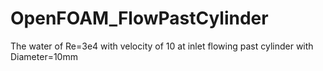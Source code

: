 # OpenFOAM_FlowPastCylinder
The water of Re=3e4 with velocity of 10 at inlet flowing past cylinder with Diameter=10mm
